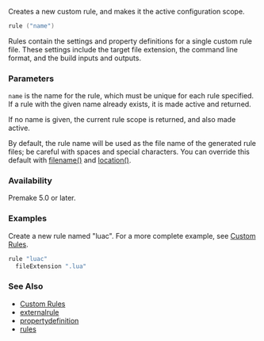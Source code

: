 Creates a new custom rule, and makes it the active configuration scope.

```lua
rule ("name")
```

Rules contain the settings and property definitions for a single custom rule file. These settings include the target file extension, the command line format, and the build inputs and outputs.


### Parameters ###

`name` is the name for the rule, which must be unique for each rule specified. If a rule with the given name already exists, it is made active and returned.

If no name is given, the current rule scope is returned, and also made active.

By default, the rule name will be used as the file name of the generated rule files; be careful with spaces and special characters. You can override this default with [filename()](filename.md) and [location()](location.md).

### Availability ###

Premake 5.0 or later.

### Examples ###

Create a new rule named "luac". For a more complete example, see [Custom Rules](Custom-Rules.md).

```lua
rule "luac"
  fileExtension ".lua"
```

### See Also ###

* [Custom Rules](Custom-Rules.md)
* [externalrule](externalrule.md)
* [propertydefinition](propertydefinition.md)
* [rules](rules.md)
